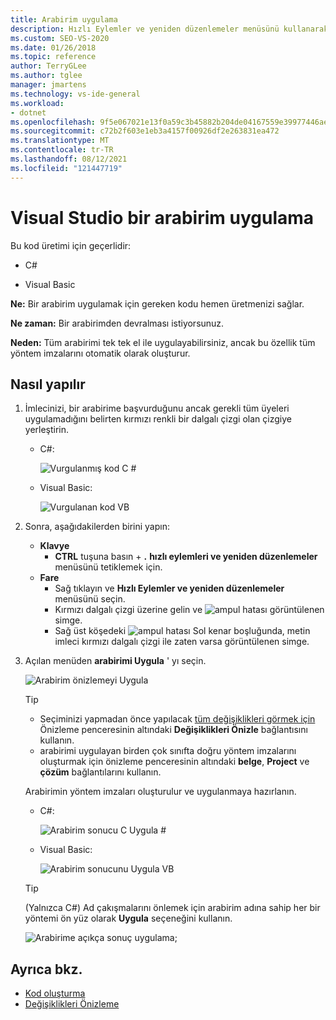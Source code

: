 ```yaml
---
title: Arabirim uygulama
description: Hızlı Eylemler ve yeniden düzenlemeler menüsünü kullanarak bir arabirim uygulamak için gereken kodu hemen oluşturma hakkında bilgi edinin.
ms.custom: SEO-VS-2020
ms.date: 01/26/2018
ms.topic: reference
author: TerryGLee
ms.author: tglee
manager: jmartens
ms.technology: vs-ide-general
ms.workload:
- dotnet
ms.openlocfilehash: 9f5e067021e13f0a59c3b45882b204de04167559e39977446aeb779f6b4bf7e8
ms.sourcegitcommit: c72b2f603e1eb3a4157f00926df2e263831ea472
ms.translationtype: MT
ms.contentlocale: tr-TR
ms.lasthandoff: 08/12/2021
ms.locfileid: "121447719"
---
```

# <a name="implement-an-interface-in-visual-studio"></a>Visual Studio bir arabirim uygulama

Bu kod üretimi için geçerlidir:

- C#

- Visual Basic

**Ne:** Bir arabirim uygulamak için gereken kodu hemen üretmenizi sağlar.

**Ne zaman:** Bir arabirimden devralması istiyorsunuz.

**Neden:** Tüm arabirimi tek tek el ile uygulayabilirsiniz, ancak bu özellik tüm yöntem imzalarını otomatik olarak oluşturur.

## <a name="how-to"></a>Nasıl yapılır

1. İmlecinizi, bir arabirime başvurduğunu ancak gerekli tüm üyeleri uygulamadığını belirten kırmızı renkli bir dalgalı çizgi olan çizgiye yerleştirin.

   - C#:

       ![Vurgulanmış kod C #](media/interface-highlight-cs.png)

   - Visual Basic:

       ![Vurgulanan kod VB](media/interface-highlight-vb.png)

2. Sonra, aşağıdakilerden birini yapın:

   - **Klavye**
      - **CTRL** tuşuna basın + **.** **hızlı eylemleri ve yeniden düzenlemeler** menüsünü tetiklemek için.
   - **Fare**
      - Sağ tıklayın ve **Hızlı Eylemler ve yeniden düzenlemeler** menüsünü seçin.
      - Kırmızı dalgalı çizgi üzerine gelin ve ![ampul hatası](media/error-bulb.png) görüntülenen simge.
      - Sağ üst köşedeki ![ampul hatası](media/error-bulb.png) Sol kenar boşluğunda, metin imleci kırmızı dalgalı çizgi ile zaten varsa görüntülenen simge.

3. Açılan menüden **arabirimi Uygula** ' yı seçin.

   ![Arabirim önizlemeyi Uygula](media/interface-preview-cs.png)

   > [!TIP]
   > - Seçiminizi yapmadan önce yapılacak [tüm değişiklikleri görmek için](../../ide/preview-changes.md) Önizleme penceresinin altındaki **Değişiklikleri Önizle** bağlantısını kullanın.
   > - arabirimi uygulayan birden çok sınıfta doğru yöntem imzalarını oluşturmak için önizleme penceresinin altındaki **belge**, **Project** ve **çözüm** bağlantılarını kullanın.

   Arabirimin yöntem imzaları oluşturulur ve uygulanmaya hazırlanın.

   - C#:

       ![Arabirim sonucu C Uygula #](media/interface-result-cs.png)

   - Visual Basic:

       ![Arabirim sonucunu Uygula VB](media/interface-result-vb.png)

   > [!TIP]
   > (Yalnızca C#) Ad çakışmalarını önlemek için arabirim adına sahip her bir yöntemi ön yüz olarak **Uygula** seçeneğini kullanın.
   >
   > ![Arabirime açıkça sonuç uygulama](media/interface-explicitresult-cs.png);

## <a name="see-also"></a>Ayrıca bkz.

- [Kod oluşturma](../code-generation-in-visual-studio.md)
- [Değişiklikleri Önizleme](../../ide/preview-changes.md)
